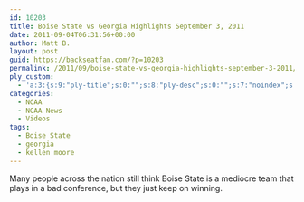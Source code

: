 ```yaml
---
id: 10203
title: Boise State vs Georgia Highlights September 3, 2011
date: 2011-09-04T06:31:56+00:00
author: Matt B.
layout: post
guid: https://backseatfan.com/?p=10203
permalink: /2011/09/boise-state-vs-georgia-highlights-september-3-2011/
ply_custom:
  - 'a:3:{s:9:"ply-title";s:0:"";s:8:"ply-desc";s:0:"";s:7:"noindex";s:0:"";}'
categories:
  - NCAA
  - NCAA News
  - Videos
tags:
  - Boise State
  - georgia
  - kellen moore
---
```


<div class="entry">
  <p>
    Many people across the nation still think Boise State is a mediocre team that plays in a bad conference, but they just keep on winning.
  </p>

  <p>
  </p>
</div>
